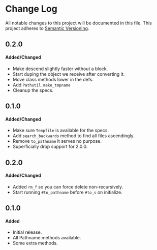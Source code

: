 # Change Log

All notable changes to this project will be documented in this file. This
project adheres to [Semantic Versioning](http://semver.org/).

## 0.2.0
#### Added/Changed
- Make descend slightly faster without a block.
- Start duping the object we receive after converting it.
- Move class methods lower in the defs.
- Add `Pathutil.make_tmpname`
- Cleanup the specs.

## 0.1.0
#### Added/Changed
- Make sure `Tempfile` is available for the specs.
- Add `search_backwards` method to find all files ascendingly.
- Remove `to_pathname` it serves no purpose.
- Superficially drop support for 2.0.0.

## 0.2.0
#### Added/Changed
- Added `rm_f` so you can force delete non-recursively.
- Start running `#to_pathname` before `#to_s` on initialize.

## 0.1.0
#### Added
- Initial release.
- All Pathname methods available.
- Some extra methods.
